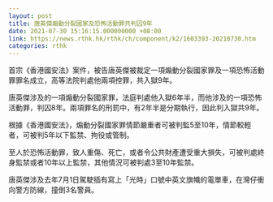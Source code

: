 ```yaml
---
layout: post
title: 唐英傑煽動分裂國家及恐怖活動罪共判囚9年
date: 2021-07-30 15:16:15.000000000 +08:00
link: https://news.rthk.hk/rthk/ch/component/k2/1603393-20210730.htm
categories: rthk
---
```


首宗《香港國安法》案件，被告唐英傑被裁定一項煽動分裂國家罪及一項恐怖活動罪罪名成立，高等法院判處他兩項控罪，共入獄9年。

唐英傑涉及的一項煽動分裂國家罪，法庭判處他入獄6年半，而他涉及的一項恐怖活動罪，判囚8年。兩項罪名的刑罰中，有2年半是分期執行，因此判入獄共9年。

根據《香港國安法》，煽動分裂國家罪情節嚴重者可被判監5至10年，情節較輕者，可被判5年以下監禁、拘役或管制。

至人於恐怖活動罪，致人重傷、死亡，或者令公共財產遭受重大損失，可被判處終身監禁或者10年以上監禁，其他情況可被判處3至10年監禁。

唐英傑涉及去年7月1日駕駛插有寫上「光時」口號中英文旗幟的電單車，在灣仔衝向警方防線，撞倒3名警員。
